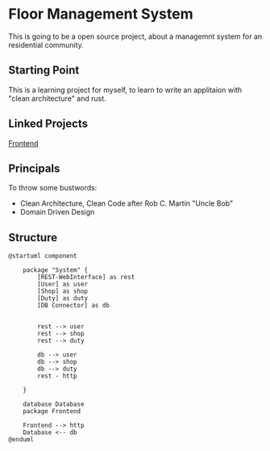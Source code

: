 # Floor Management System
This is going to be a open source project, about a managemnt system for an residential community.

## Starting Point
This is a learning project for myself, to learn to write an applitaion with "clean architecture" and rust.

## Linked Projects
[Frontend](https://github.com/niladi/floor-managment-vue)


## Principals
To throw some bustwords: 
 * Clean Architecture, Clean Code after Rob C. Martin "Uncle Bob"
 * Domain Driven Design


## Structure
```plantuml
@startuml component

    package "System" {
        [REST-WebInterface] as rest
        [User] as user
        [Shop] as shop
        [Duty] as duty
        [DB Connector] as db


        rest --> user
        rest --> shop
        rest --> duty 

        db --> user
        db --> shop
        db --> duty 
        rest - http

    }

    database Database
    package Frontend 

    Frontend --> http
    Database <-- db
@enduml
```
